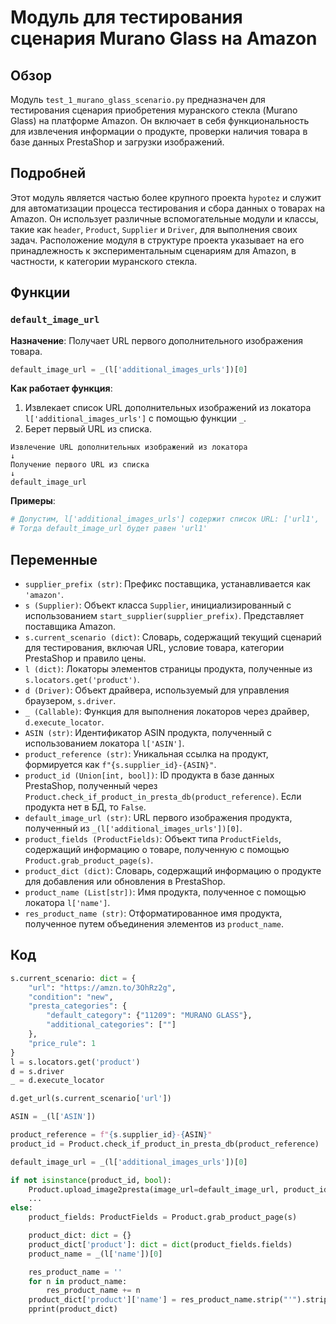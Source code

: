 # Модуль для тестирования сценария Murano Glass на Amazon

## Обзор

Модуль `test_1_murano_glass_scenario.py` предназначен для тестирования сценария приобретения муранского стекла (Murano Glass) на платформе Amazon. Он включает в себя функциональность для извлечения информации о продукте, проверки наличия товара в базе данных PrestaShop и загрузки изображений.

## Подробней

Этот модуль является частью более крупного проекта `hypotez` и служит для автоматизации процесса тестирования и сбора данных о товарах на Amazon. Он использует различные вспомогательные модули и классы, такие как `header`, `Product`, `Supplier` и `Driver`, для выполнения своих задач. Расположение модуля в структуре проекта указывает на его принадлежность к экспериментальным сценариям для Amazon, в частности, к категории муранского стекла.

## Функции

### `default_image_url`

**Назначение**: Получает URL первого дополнительного изображения товара.

```python
default_image_url = _(l['additional_images_urls'])[0]
```

**Как работает функция**:

1.  Извлекает список URL дополнительных изображений из локатора `l['additional_images_urls']` с помощью функции `_`.
2.  Берет первый URL из списка.

```
Извлечение URL дополнительных изображений из локатора
↓
Получение первого URL из списка
↓
default_image_url
```

**Примеры**:

```python
# Допустим, l['additional_images_urls'] содержит список URL: ['url1', 'url2', 'url3']
# Тогда default_image_url будет равен 'url1'
```

## Переменные

-   `supplier_prefix (str)`: Префикс поставщика, устанавливается как `'amazon'`.
-   `s (Supplier)`: Объект класса `Supplier`, инициализированный с использованием `start_supplier(supplier_prefix)`. Представляет поставщика Amazon.
-   `s.current_scenario (dict)`: Словарь, содержащий текущий сценарий для тестирования, включая URL, условие товара, категории PrestaShop и правило цены.
-   `l (dict)`: Локаторы элементов страницы продукта, полученные из `s.locators.get('product')`.
-   `d (Driver)`: Объект драйвера, используемый для управления браузером, `s.driver`.
-   `_ (Callable)`: Функция для выполнения локаторов через драйвер, `d.execute_locator`.
-   `ASIN (str)`: Идентификатор ASIN продукта, полученный с использованием локатора `l['ASIN']`.
-   `product_reference (str)`: Уникальная ссылка на продукт, формируется как `f"{s.supplier_id}-{ASIN}"`.
-   `product_id (Union[int, bool])`: ID продукта в базе данных PrestaShop, полученный через `Product.check_if_product_in_presta_db(product_reference)`. Если продукта нет в БД, то `False`.
-   `default_image_url (str)`: URL первого изображения продукта, полученный из `_(l['additional_images_urls'])[0]`.
-   `product_fields (ProductFields)`: Объект типа `ProductFields`, содержащий информацию о товаре, полученную с помощью `Product.grab_product_page(s)`.
-   `product_dict (dict)`: Словарь, содержащий информацию о продукте для добавления или обновления в PrestaShop.
-   `product_name (List[str])`: Имя продукта, полученное с помощью локатора `l['name']`.
-   `res_product_name (str)`: Отформатированное имя продукта, полученное путем объединения элементов из `product_name`.

## Код

```python
s.current_scenario: dict = {
    "url": "https://amzn.to/3OhRz2g",
    "condition": "new",
    "presta_categories": {
        "default_category": {"11209": "MURANO GLASS"},
        "additional_categories": [""]
    },
    "price_rule": 1
}
l = s.locators.get('product')
d = s.driver
_ = d.execute_locator

d.get_url(s.current_scenario['url'])

ASIN = _(l['ASIN'])

product_reference = f"{s.supplier_id}-{ASIN}"
product_id = Product.check_if_product_in_presta_db(product_reference)

default_image_url = _(l['additional_images_urls'])[0]

if not isinstance(product_id, bool):
    Product.upload_image2presta(image_url=default_image_url, product_id=product_id)
    ...
else:
    product_fields: ProductFields = Product.grab_product_page(s)

    product_dict: dict = {}
    product_dict['product']: dict = dict(product_fields.fields)
    product_name = _(l['name'])[0]

    res_product_name = ''
    for n in product_name:
        res_product_name += n
    product_dict['product']['name'] = res_product_name.strip("'").strip('"').strip('\n')
    pprint(product_dict)